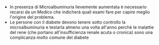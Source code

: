- In presenza di Microalbuminuria lievemente aumentata è necessario recarsi da un Medico che indicherà quali esami fare per capire meglio l'origine del problema.
- Le persone con il diabete devono tenere sotto controllo la microalbuminuria e testarla almeno una volta all'anno perchè le malattie del rene (che portano all'insufficienza renale acuta o cronica) sono una complicanza molto comune del diabete